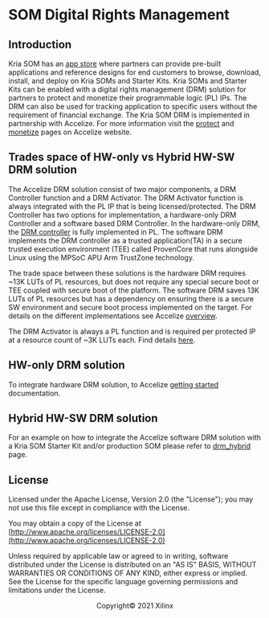 
# SOM Digital Rights Management

## Introduction

Kria SOM has an [app store](https://www.xilinx.com/products/app-store/kria.html) where partners can provide pre-built applications and reference designs for end customers to browse, download, install, and deploy on Kria SOMs and Starter Kits. Kria SOMs and Starter Kits can be enabled with a digital rights management (DRM) solution for partners to protect and monetize their programmable logic (PL) IPs. The DRM can also be used for tracking application to specific users without the requirement of financial exchange. The Kria SOM DRM is implemented in partnership with Accelize. For more information visit the [protect](https://www.accelize.com/protect/) and [monetize](https://www.accelize.com/monetize/) pages on Accelize website.

## Trades space of HW-only vs Hybrid HW-SW DRM solution

The Accelize DRM solution consist of two major components, a DRM Controller function and a DRM Activator. The DRM Activator function is always integrated with the PL IP that is being licensed/protected. The DRM Controller has two options for implementation, a hardware-only DRM Controller and a software based DRM Controller. In the hardware-only DRM, the [DRM controller](https://tech.accelize.com/documentation/stable/drm_hardware_ip_controller.html) is fully implemented in PL. The software DRM implements the DRM controller as a trusted application(TA) in a secure trusted execution environment (TEE) called ProvenCore that runs alongside Linux using the MPSoC APU Arm TrustZone technology.

The trade space between these solutions is the hardware DRM requires ~13K LUTs of PL resources, but does not require any special secure boot or TEE coupled with secure boot of the platform. The software DRM saves 13K LUTs of PL resources but has a dependency on ensuring there is a secure SW environment and secure boot process implemented on the target. For details on the different implementations see Accelize [overview](https://tech.accelize.com/documentation/stable/drm_hardware_ip_controller.html).

 The DRM Activator is always a PL function and is required per protected IP at a resource count of ~3K LUTs each. Find details [here](https://tech.accelize.com/documentation/stable/drm_hardware_ip_activator.html#implementation-results).

## HW-only DRM solution

To integrate hardware DRM solution, to Accelize [getting started](https://tech.accelize.com/documentation/stable/drm_getting_started.html) documentation.

## Hybrid HW-SW DRM solution

For an example on how to integrate the Accelize software DRM solution with a Kria SOM Starter Kit and/or production SOM please refer to [drm_hybrid](../docs/drm_hybrid) page.

## License

Licensed under the Apache License, Version 2.0 (the "License"); you may not use this file except in compliance with the License.

You may obtain a copy of the License at
[http://www.apache.org/licenses/LICENSE-2.0](http://www.apache.org/licenses/LICENSE-2.0)

Unless required by applicable law or agreed to in writing, software distributed under the License is distributed on an "AS IS" BASIS, WITHOUT WARRANTIES OR CONDITIONS OF ANY KIND, either express or implied. See the License for the specific language governing permissions and limitations under the License.

<p align="center">Copyright&copy; 2021 Xilinx</p>
